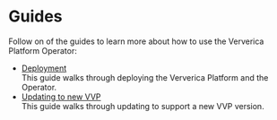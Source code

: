 # Guides

Follow on of the guides to learn more about how to use the Ververica Platform Operator:

* [Deployment](deployment.md)  
  This guide walks through deploying the Ververica Platform and the Operator.
* [Updating to new VVP](updating-to-new-vvp-support.md)  
  This guide walks through updating to support a new VVP version.

